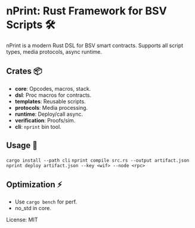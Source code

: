 # nPrint: Rust Framework for BSV Scripts 🛠️

nPrint is a modern Rust DSL for BSV smart contracts. Supports all script types, media protocols, async runtime.

## Crates 📦
- **core**: Opcodes, macros, stack.
- **dsl**: Proc macros for contracts.
- **templates**: Reusable scripts.
- **protocols**: Media processing.
- **runtime**: Deploy/call async.
- **verification**: Proofs/sim.
- **cli**: `nprint` bin tool.

## Usage 🚀
`cargo install --path cli`
`nprint compile src.rs --output artifact.json`
`nprint deploy artifact.json --key <wif> --node <rpc>`

## Optimization ⚡
- Use `cargo bench` for perf.
- no_std in core.

License: MIT
